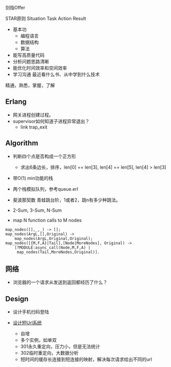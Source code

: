 
剑指Offer

STAR原则
    Situation
    Task
    Action
    Result

* 基本功
    - 编程语言
    - 数据结构
    - 算法
* 能写高质量代码
* 分析问题思路清晰
* 能优化时间效率和空间效率
* 学习沟通
    最近看什么书、从中学到什么技术

精通，熟悉，掌握，了解

## Erlang

* 网关进程创建过程。
* supervisor如何知道子进程异常退出？
    - link trap_exit

## Algorithm

* 判断四个点是否构成一个正方形
    - 求出6条边长，排序，len[0] == len[3], len[4] == len[5], len[4] > len[3]

* 带O(1) min功能的栈
* 两个栈模拟队列，参考queue.erl
* 斐波那契数
    青蛙跳台阶，1或者2，跳n有多少种跳法。
* 2-Sum, 3-Sum, N-Sum
* map N function calls to M nodes
```
map_nodes([],_,_) -> [];
map_nodes(ArgL,[],Original) ->
    map_nodes(ArgL,Original,Original);
map_nodes([{M,F,A}|Tail],[Node|MoreNodes], Original) ->
    [?MODULE:async_call(Node,M,F,A) |
     map_nodes(Tail,MoreNodes,Original)].
```

## 网络

* 浏览器的一个请求从发送到返回都经历了什么？


## Design

* 设计手机扫码登陆

* [设计短Url系统](https://www.zhihu.com/question/29270034)
    - 自增
    - 多个实例，如单双
    - 301永久重定向，压力小，但是无法统计
    - 302临时重定向，大数据分析
    - 短时间的缓存长连接到短连接的映射，解决每次请求给出不同的url
